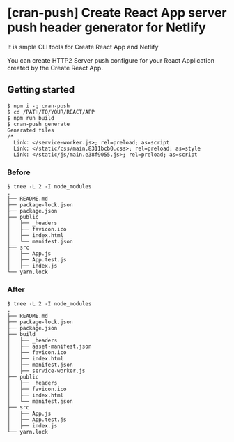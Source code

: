 # [cran-push] Create React App server push header generator for Netlify
It is smple CLI tools for Create React App and Netlify

You can create HTTP2 Server push configure for your React Application created by the Create React App.

## Getting started

```
$ npm i -g cran-push
$ cd /PATH/TO/YOUR/REACT/APP
$ npm run build
$ cran-push generate
Generated files
/*
  Link: </service-worker.js>; rel=preload; as=script
  Link: </static/css/main.8311bcb0.css>; rel=preload; as=style
  Link: </static/js/main.e38f9055.js>; rel=preload; as=script
```

### Before

```
$ tree -L 2 -I node_modules
.
├── README.md
├── package-lock.json
├── package.json
├── public
│   ├── _headers
│   ├── favicon.ico
│   ├── index.html
│   └── manifest.json
├── src
│   ├── App.js
│   ├── App.test.js
│   ├── index.js
└── yarn.lock
```

### After


```
$ tree -L 2 -I node_modules
.
├── README.md
├── package-lock.json
├── package.json
├── build
│   ├── _headers
│   ├── asset-manifest.json
│   ├── favicon.ico
│   ├── index.html
│   ├── manifest.json
│   ├── service-worker.js
├── public
│   ├── _headers
│   ├── favicon.ico
│   ├── index.html
│   └── manifest.json
├── src
│   ├── App.js
│   ├── App.test.js
│   ├── index.js
└── yarn.lock
```
